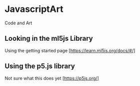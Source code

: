 # JavascriptArt
Code and Art

## Looking in the ml5js Library

Using the getting started page [https://learn.ml5js.org/docs/#/]

## Using the p5.js library

Not sure what this does yet [https://p5js.org/]